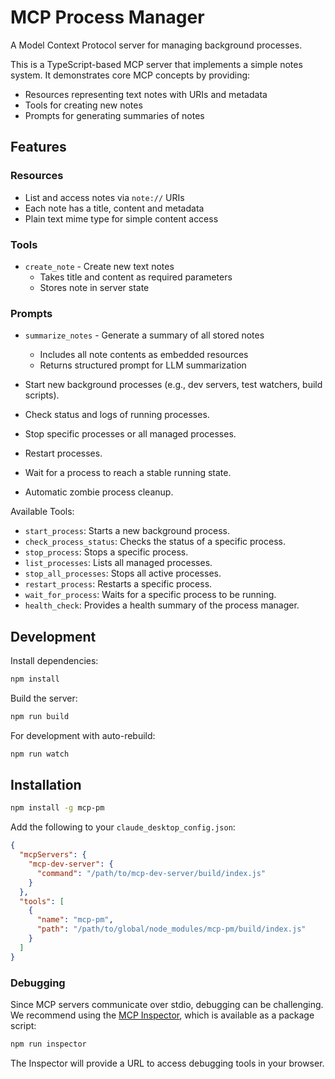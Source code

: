 # MCP Process Manager

A Model Context Protocol server for managing background processes.

This is a TypeScript-based MCP server that implements a simple notes system. It demonstrates core MCP concepts by providing:

- Resources representing text notes with URIs and metadata
- Tools for creating new notes
- Prompts for generating summaries of notes

## Features

### Resources
- List and access notes via `note://` URIs
- Each note has a title, content and metadata
- Plain text mime type for simple content access

### Tools
- `create_note` - Create new text notes
  - Takes title and content as required parameters
  - Stores note in server state

### Prompts
- `summarize_notes` - Generate a summary of all stored notes
  - Includes all note contents as embedded resources
  - Returns structured prompt for LLM summarization

- Start new background processes (e.g., dev servers, test watchers, build scripts).
- Check status and logs of running processes.
- Stop specific processes or all managed processes.
- Restart processes.
- Wait for a process to reach a stable running state.
- Automatic zombie process cleanup.

Available Tools:

- `start_process`: Starts a new background process.
- `check_process_status`: Checks the status of a specific process.
- `stop_process`: Stops a specific process.
- `list_processes`: Lists all managed processes.
- `stop_all_processes`: Stops all active processes.
- `restart_process`: Restarts a specific process.
- `wait_for_process`: Waits for a specific process to be running.
- `health_check`: Provides a health summary of the process manager.

## Development

Install dependencies:
```bash
npm install
```

Build the server:
```bash
npm run build
```

For development with auto-rebuild:
```bash
npm run watch
```

## Installation

```bash
npm install -g mcp-pm
```

Add the following to your `claude_desktop_config.json`:

```json
{
  "mcpServers": {
    "mcp-dev-server": {
      "command": "/path/to/mcp-dev-server/build/index.js"
    }
  },
  "tools": [
    {
      "name": "mcp-pm",
      "path": "/path/to/global/node_modules/mcp-pm/build/index.js"
    }
  ]
}
```

### Debugging

Since MCP servers communicate over stdio, debugging can be challenging. We recommend using the [MCP Inspector](https://github.com/modelcontextprotocol/inspector), which is available as a package script:

```bash
npm run inspector
```

The Inspector will provide a URL to access debugging tools in your browser.
